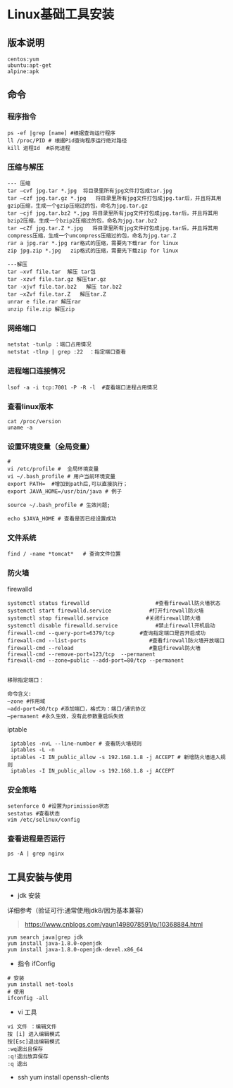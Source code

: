 # Linux基础工具安装

## 版本说明

```shell
centos:yum
ubuntu:apt-get
alpine:apk
```

## 命令

### 程序指令

```shell
ps -ef |grep [name] #根据查询运行程序
ll /proc/PID # 根据Pid查询程序运行绝对路径
kill 进程Id  #杀死进程
```

### 压缩与解压

```shell
--- 压缩
tar –cvf jpg.tar *.jpg  将目录里所有jpg文件打包成tar.jpg
tar –czf jpg.tar.gz *.jpg   将目录里所有jpg文件打包成jpg.tar后，并且将其用gzip压缩，生成一个gzip压缩过的包，命名为jpg.tar.gz
tar –cjf jpg.tar.bz2 *.jpg 将目录里所有jpg文件打包成jpg.tar后，并且将其用bzip2压缩，生成一个bzip2压缩过的包，命名为jpg.tar.bz2
tar –cZf jpg.tar.Z *.jpg   将目录里所有jpg文件打包成jpg.tar后，并且将其用compress压缩，生成一个umcompress压缩过的包，命名为jpg.tar.Z
rar a jpg.rar *.jpg rar格式的压缩，需要先下载rar for linux
zip jpg.zip *.jpg   zip格式的压缩，需要先下载zip for linux

---解压
tar –xvf file.tar  解压 tar包
tar -xzvf file.tar.gz 解压tar.gz
tar -xjvf file.tar.bz2   解压 tar.bz2
tar –xZvf file.tar.Z   解压tar.Z
unrar e file.rar 解压rar
unzip file.zip 解压zip
```

### 网络端口

```shell
netstat -tunlp ：端口占用情况
netstat -tlnp | grep :22  ：指定端口查看
```

### 进程端口连接情况

```shell
lsof -a -i tcp:7001 -P -R -l  #查看端口进程占用情况
```

### 查看linux版本

```shell
cat /proc/version
uname -a
```

### 设置环境变量（全局变量）

```shell
# 
vi /etc/profile #  全局环境变量
vi ~/.bash_profile # 用户当前环境变量
export PATH=  #增加到path后,可以直接执行；
export JAVA_HOME=/usr/bin/java # 例子

source ~/.bash_profile # 生效问题;

echo $JAVA_HOME # 查看是否已经设置成功
```

### 文件系统

```shell
find / -name *tomcat*   # 查询文件位置
```

### 防火墙

firewalld

```shell
systemctl status firewalld                     #查看firewall防火墙状态
systemctl start firewalld.service            #打开firewall防火墙
systemctl stop firewalld.service            #关闭firewall防火墙
systemctl disable firewalld.service            #禁止firewall开机启动  
firewall-cmd --query-port=6379/tcp        #查询指定端口是否开启成功
firewall-cmd --list-ports                    #查看firewall防火墙开放端口
firewall-cmd --reload                        #重启firewal防火墙
firewall-cmd --remove-port=123/tcp  --permanent 
firewall-cmd --zone=public --add-port=80/tcp --permanent 


移除指定端口：

命令含义:
–zone #作用域
–add-port=80/tcp #添加端口，格式为：端口/通讯协议
–permanent #永久生效，没有此参数重启后失效
```

iptable

```shell
 iptables -nvL --line-number # 查看防火墙规则
 iptables -L -n
 iptables -I IN_public_allow -s 192.168.1.8 -j ACCEPT # 新增防火墙进入规则
 iptables -I IN_public_allow -s 192.168.1.8 -j ACCEPT
```

### 安全策略

```shell
setenforce 0 #设置为primission状态
sestatus #查看状态
vim /etc/selinux/config
```

### 查看进程是否运行

```shellsession
ps -A | grep nginx
```

## 工具安装与使用

* jdk 安装

详细参考（验证可行:通常使用jdk8/因为基本兼容）

> https://www.cnblogs.com/yaun1498078591/p/10368884.html

```shell
yum search java|grep jdk
yum install java-1.8.0-openjdk
yum install java-1.8.0-openjdk-devel.x86_64
```

* 指令 ifConfig

```shell
# 安装
yum install net-tools 
# 使用
ifconfig -all  
```

* vi 工具

```shell
vi 文件 ：编辑文件
按 [i] 进入编辑模式  
按[Esc]退出编辑模式 
:wq退出且保存
:q!退出放弃保存
:q 退出
```

* ssh
  yum  install openssh-clients
